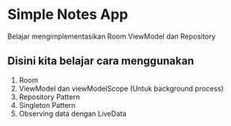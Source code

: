 # Simple Notes App
Belajar mengimplementasikan Room ViewModel dan Repository

## Disini kita belajar cara menggunakan
1. Room 
2. ViewModel dan viewModelScope (Untuk background process)
3. Repository Pattern
4. Singleton Pattern
5. Observing data dengan LiveData
